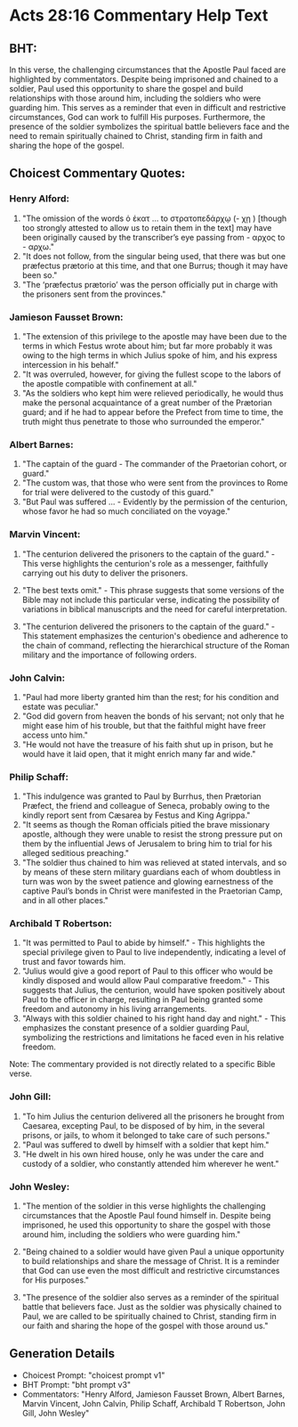 # Acts 28:16 Commentary Help Text

## BHT:
In this verse, the challenging circumstances that the Apostle Paul faced are highlighted by commentators. Despite being imprisoned and chained to a soldier, Paul used this opportunity to share the gospel and build relationships with those around him, including the soldiers who were guarding him. This serves as a reminder that even in difficult and restrictive circumstances, God can work to fulfill His purposes. Furthermore, the presence of the soldier symbolizes the spiritual battle believers face and the need to remain spiritually chained to Christ, standing firm in faith and sharing the hope of the gospel.

## Choicest Commentary Quotes:
### Henry Alford:
1. "The omission of the words ὁ ἑκατ … to στρατοπεδάρχῳ (- χῃ ) [though too strongly attested to allow us to retain them in the text] may have been originally caused by the transcriber’s eye passing from - αρχος to - αρχω." 
2. "It does not follow, from the singular being used, that there was but one præfectus prætorio at this time, and that one Burrus; though it may have been so."
3. "The ‘præfectus prætorio’ was the person officially put in charge with the prisoners sent from the provinces."

### Jamieson Fausset Brown:
1. "The extension of this privilege to the apostle may have been due to the terms in which Festus wrote about him; but far more probably it was owing to the high terms in which Julius spoke of him, and his express intercession in his behalf."
2. "It was overruled, however, for giving the fullest scope to the labors of the apostle compatible with confinement at all."
3. "As the soldiers who kept him were relieved periodically, he would thus make the personal acquaintance of a great number of the Prætorian guard; and if he had to appear before the Prefect from time to time, the truth might thus penetrate to those who surrounded the emperor."

### Albert Barnes:
1. "The captain of the guard - The commander of the Praetorian cohort, or guard."
2. "The custom was, that those who were sent from the provinces to Rome for trial were delivered to the custody of this guard."
3. "But Paul was suffered ... - Evidently by the permission of the centurion, whose favor he had so much conciliated on the voyage."

### Marvin Vincent:
1. "The centurion delivered the prisoners to the captain of the guard." - This verse highlights the centurion's role as a messenger, faithfully carrying out his duty to deliver the prisoners. 

2. "The best texts omit." - This phrase suggests that some versions of the Bible may not include this particular verse, indicating the possibility of variations in biblical manuscripts and the need for careful interpretation.

3. "The centurion delivered the prisoners to the captain of the guard." - This statement emphasizes the centurion's obedience and adherence to the chain of command, reflecting the hierarchical structure of the Roman military and the importance of following orders.

### John Calvin:
1. "Paul had more liberty granted him than the rest; for his condition and estate was peculiar."
2. "God did govern from heaven the bonds of his servant; not only that he might ease him of his trouble, but that the faithful might have freer access unto him."
3. "He would not have the treasure of his faith shut up in prison, but he would have it laid open, that it might enrich many far and wide."

### Philip Schaff:
1. "This indulgence was granted to Paul by Burrhus, then Prætorian Præfect, the friend and colleague of Seneca, probably owing to the kindly report sent from Cæsarea by Festus and King Agrippa."
2. "It seems as though the Roman officials pitied the brave missionary apostle, although they were unable to resist the strong pressure put on them by the influential Jews of Jerusalem to bring him to trial for his alleged seditious preaching."
3. "The soldier thus chained to him was relieved at stated intervals, and so by means of these stern military guardians each of whom doubtless in turn was won by the sweet patience and glowing earnestness of the captive Paul’s bonds in Christ were manifested in the Praetorian Camp, and in all other places."

### Archibald T Robertson:
1. "It was permitted to Paul to abide by himself." - This highlights the special privilege given to Paul to live independently, indicating a level of trust and favor towards him.
2. "Julius would give a good report of Paul to this officer who would be kindly disposed and would allow Paul comparative freedom." - This suggests that Julius, the centurion, would have spoken positively about Paul to the officer in charge, resulting in Paul being granted some freedom and autonomy in his living arrangements.
3. "Always with this soldier chained to his right hand day and night." - This emphasizes the constant presence of a soldier guarding Paul, symbolizing the restrictions and limitations he faced even in his relative freedom.

Note: The commentary provided is not directly related to a specific Bible verse.

### John Gill:
1. "To him Julius the centurion delivered all the prisoners he brought from Caesarea, excepting Paul, to be disposed of by him, in the several prisons, or jails, to whom it belonged to take care of such persons."
2. "Paul was suffered to dwell by himself with a soldier that kept him."
3. "He dwelt in his own hired house, only he was under the care and custody of a soldier, who constantly attended him wherever he went."

### John Wesley:
1. "The mention of the soldier in this verse highlights the challenging circumstances that the Apostle Paul found himself in. Despite being imprisoned, he used this opportunity to share the gospel with those around him, including the soldiers who were guarding him."

2. "Being chained to a soldier would have given Paul a unique opportunity to build relationships and share the message of Christ. It is a reminder that God can use even the most difficult and restrictive circumstances for His purposes."

3. "The presence of the soldier also serves as a reminder of the spiritual battle that believers face. Just as the soldier was physically chained to Paul, we are called to be spiritually chained to Christ, standing firm in our faith and sharing the hope of the gospel with those around us."


## Generation Details
- Choicest Prompt: "choicest prompt v1"
- BHT Prompt: "bht prompt v3"
- Commentators: "Henry Alford, Jamieson Fausset Brown, Albert Barnes, Marvin Vincent, John Calvin, Philip Schaff, Archibald T Robertson, John Gill, John Wesley"
